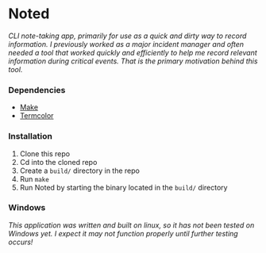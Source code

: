 # Noted
*CLI note-taking app, primarily for use as a quick and dirty way to record information. I previously worked as a major incident manager and often needed a tool that worked quickly and efficiently to help me record relevant information during critical events. That is the primary motivation behind this tool.*

### Dependencies
- [Make](https://www.gnu.org/software/make/)
- [Termcolor](https://github.com/ikalnytskyi/termcolor)

### Installation
1. Clone this repo
2. Cd into the cloned repo
3. Create a `build/` directory in the repo
4. Run `make`
5. Run Noted by starting the binary located in the `build/` directory

### Windows
*This application was written and built on linux, so it has not been tested on Windows yet. I expect it may not function properly until further testing occurs!*
